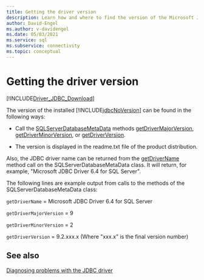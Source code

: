 ```yaml
---
title: Getting the driver version
description: Learn how and where to find the version of the Microsoft JDBC Driver for SQL Server.
author: David-Engel
ms.author: v-davidengel
ms.date: 05/03/2021
ms.service: sql
ms.subservice: connectivity
ms.topic: conceptual
---
```

# Getting the driver version

[!INCLUDE[Driver_JDBC_Download](../../includes/driver_jdbc_download.md)]

The version of the installed [!INCLUDE[jdbcNoVersion](../../includes/jdbcnoversion_md.md)] can be found in the following ways:

- Call the [SQLServerDatabaseMetaData](reference/sqlserverdatabasemetadata-class.md) methods [getDriverMajorVersion](reference/getdrivermajorversion-method-sqlserverdatabasemetadata.md), [getDriverMinorVersion](reference/getdriverminorversion-method-sqlserverdatabasemetadata.md), or [getDriverVersion](reference/getdriverversion-method-sqlserverdatabasemetadata.md).

- The version is displayed in the readme.txt file of the product distribution.

Also, the JDBC driver name can be returned from the [getDriverName](reference/getdrivername-method-sqlserverdatabasemetadata.md) method call on the SQLServerDatabaseMetaData class. It will return, for example, "Microsoft JDBC Driver 6.4 for SQL Server".

The following lines are example output from calls to the methods of the SQLServerDatabaseMetaData class:

`getDriverName` = Microsoft JDBC Driver 6.4 for SQL Server

`getDriverMajorVersion` = 9

`getDriverMinorVersion` = 2

`getDriverVersion` = 9.2.xxx.x (Where "xxx.x" is the final version number)

## See also

[Diagnosing problems with the JDBC driver](diagnosing-problems-with-the-jdbc-driver.md)
